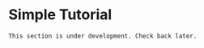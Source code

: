 <!-- # Simple Tutorial
This tutorial is also in video format.
Click __here__ to watch it

## Step 1
Download the sample MIDI file and Blender scene below.

__MIDIFile.mid__

__scene.blend__

## Step 2 -->

# Simple Tutorial

```{note}
This section is under development. Check back later.
```